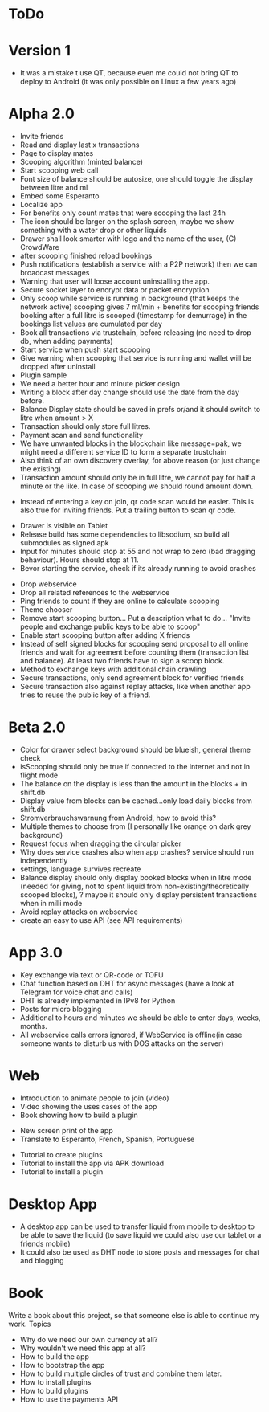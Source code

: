 # ToDo

# Version 1
- It was a mistake t use QT, because even me could not bring QT to deploy to Android (it was only possible on Linux a few years ago)

# Alpha 2.0
+ Invite friends
+ Read and display last x transactions
+ Page to display mates
+ Scooping algorithm (minted balance)
+ Start scooping web call
+ Font size of balance should be autosize, one should toggle the display between litre and ml
+ Embed some Esperanto
+ Localize app
+ For benefits only count mates that were scooping the last 24h
+ The icon should be larger on the splash screen, maybe we show something with a water drop or other liquids
+ Drawer shall look smarter with logo and the name of the user, (C) CrowdWare
+ after scooping finished reload bookings
+ Push notifications (establish a service with a P2P network) then we can broadcast messages
+ Warning that user will loose account uninstalling the app.
+ Secure socket layer to encrypt data or packet encryption 
+ Only scoop while service is running in background (that keeps the network active)
    scooping gives 7 ml/min + benefits for scooping friends
    booking after a full litre is scooped (timestamp for demurrage)
    in the bookings list values are cumulated per day 
+ Book all transactions via trustchain, before releasing (no need to drop db, when adding payments)
+ Start service when push start scooping
+ Give warning when scooping that service is running and wallet will be dropped after uninstall
+ Plugin sample
+ We need a better hour and minute picker design
+ Writing a block after day change should use the date from the day before. 
+ Balance Display state should be saved in prefs or/and it should switch to litre when amount > X
+ Transaction should only store full litres.
+ Payment scan and send functionality
+ We have unwanted blocks in the blockchain like message=pak, we might need a different service ID to form a separate trustchain 
+ Also think of an own discovery overlay, for above reason (or just change the existing) 
+ Transaction amount should only be in full litre, we cannot pay for half a minute or the like. In case of scooping we should round amount down.
- Instead of entering a key on join, qr code scan would be easier. This is also true for inviting friends. Put a trailing button to scan qr code. 
+ Drawer is visible on Tablet
+ Release build has some dependencies to libsodium, so build all submodules as signed apk
+ Input for minutes should stop at 55 and not wrap to zero (bad dragging behaviour). Hours should stop at 11.
+ Bevor starting the service, check if its already running to avoid crashes
- Drop webservice
- Drop all related references to the webservice
- Ping friends to count if they are online to calculate scooping
- Theme chooser
- Remove start scooping button...  Put a description what to do... "Invite people and exchange public keys to be able to scoop"
- Enable start scooping button after adding X friends 
- Instead of self signed blocks for scooping send proposal to all online friends and wait for agreement before counting them (transaction list and balance). At least two friends have to sign a scoop block.
- Method to exchange keys with additional chain crawling
- Secure transactions, only send agreement block for verified friends
- Secure transaction also against replay attacks, like when another app tries to reuse the public key of a friend.
  
# Beta 2.0
- Color for drawer select background should be blueish, general theme check
- isScooping should only be true if connected to the internet and not in flight mode
- The balance on the display is less than the amount in the blocks + in shift.db
- Display value from blocks can be cached...only load daily blocks from shift.db 
- Stromverbrauchswarnung from Android, how to avoid this?
- Multiple themes to choose from (I personally like orange on dark grey background)
- Request focus when dragging the circular picker
- Why does service crashes also when app crashes? service should run independently
- settings, language survives recreate
- Balance display should only display booked blocks when in litre mode (needed for giving, not to spent liquid from non-existing/theoretically scooped blocks), ? maybe it should only display persistent transactions when in milli mode
- Avoid replay attacks on webservice
- create an easy to use API (see API requirements)


# App 3.0
- Key exchange via text or QR-code or TOFU
- Chat function based on DHT for async messages (have a look at Telegram for voice chat and calls) 
- DHT is already implemented in IPv8 for Python 
- Posts for micro blogging
- Additional to hours and minutes we should be able to enter days, weeks, months. 
- All webservice calls errors ignored, if WebService is offline(in case someone wants to disturb us with DOS attacks on the server)


# Web
- Introduction to animate people to join (video)
- Video showing the uses cases of the app
- Book showing how to build a plugin 
+ New screen print of the app
+ Translate to Esperanto, French, Spanish, Portuguese
- Tutorial to create plugins
- Tutorial to install the app via APK download
- Tutorial to install a plugin 


# Desktop App
- A desktop app can be used to transfer liquid from mobile to desktop to be able to save the liquid (to save liquid we could also use our tablet or a friends mobile)
- It could also be used as DHT node to store posts and messages for chat and blogging


# Book
Write a book about this project, so that someone else is able to continue my work.
Topics
- Why do we need our own currency at all?
- Why wouldn't we need this app at all?
- How to build the app
- How to bootstrap the app
- How to build multiple circles of trust and combine them later.
- How to install plugins
- How to build plugins
- How to use the payments API 